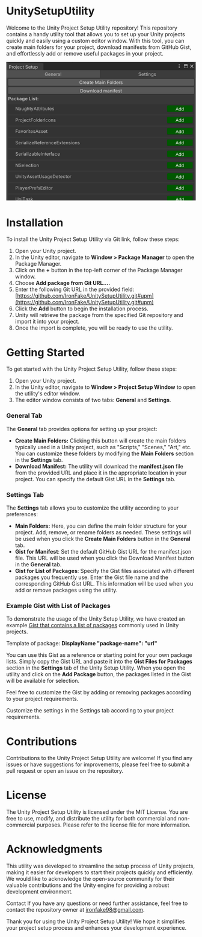 # UnitySetupUtility
Welcome to the Unity Project Setup Utility repository! This repository contains a handy utility tool that allows you to set up your Unity projects quickly and easily using a custom editor window. With this tool, you can create main folders for your project, download manifests from GitHub Gist, and effortlessly add or remove useful packages in your project.

![img.png](Screenshots%2Fimg.png)

# Installation
To install the Unity Project Setup Utility via Git link, follow these steps:

1) Open your Unity project.
2) In the Unity editor, navigate to **Window > Package Manager** to open the Package Manager.
3) Click on the **+** button in the top-left corner of the Package Manager window.
4) Choose **Add package from Git URL....**
5) Enter the following Git URL in the provided field: [https://github.com/IronFake/UnitySetupUtility.git#upm](https://github.com/IronFake/UnitySetupUtility.git#upm)
6) Click the **Add** button to begin the installation process.
7) Unity will retrieve the package from the specified Git repository and import it into your project.
8) Once the import is complete, you will be ready to use the utility.

# Getting Started
To get started with the Unity Project Setup Utility, follow these steps:

1) Open your Unity project.
2) In the Unity editor, navigate to **Window > Project Setup Window** to open the utility's editor window.
3) The editor window consists of two tabs: **General** and **Settings**.

### General Tab
The **General** tab provides options for setting up your project:

- **Create Main Folders:** Clicking this button will create the main folders typically used in a Unity project, such as "Scripts," "Scenes," "Art," etc. You can customize these folders by modifying the **Main Folders** section in the **Settings** tab.
- **Download Manifest:** The utility will download the **manifest.json** file from the provided URL and place it in the appropriate location in your project. You can specify the default Gist URL in the **Settings** tab.

### Settings Tab
The **Settings** tab allows you to customize the utility according to your preferences:

- **Main Folders:** Here, you can define the main folder structure for your project. Add, remove, or rename folders as needed. These settings will be used when you click the **Create Main Folders** button in the **General** tab.
- **Gist for Manifest**: Set the default GitHub Gist URL for the manifest.json file. This URL will be used when you click the Download Manifest button in the **General** tab.
- **Gist for List of Packages**: Specify the Gist files associated with different packages you frequently use. Enter the Gist file name and the corresponding GitHub Gist URL. This information will be used when you add or remove packages using the utility.

### Example Gist with List of Packages

To demonstrate the usage of the Unity Setup Utility, we have created an example [Gist that contains a list of packages](https://gist.github.com/IronFake/07ad9070801dbf3aab326e967683ae32) commonly used in Unity projects.

Template of package: **DisplayName "package-name": "url"**

You can use this Gist as a reference or starting point for your own package lists. Simply copy the Gist URL and paste it into the **Gist Files for Packages** section in the **Settings** tab of the Unity Setup Utility. When you open the utility and click on the **Add Package** button, the packages listed in the Gist will be available for selection.

Feel free to customize the Gist by adding or removing packages according to your project requirements.

Customize the settings in the Settings tab according to your project requirements.

# Contributions
Contributions to the Unity Project Setup Utility are welcome! If you find any issues or have suggestions for improvements, please feel free to submit a pull request or open an issue on the repository.

# License
The Unity Project Setup Utility is licensed under the MIT License. You are free to use, modify, and distribute the utility for both commercial and non-commercial purposes. Please refer to the license file for more information.

# Acknowledgments
This utility was developed to streamline the setup process of Unity projects, making it easier for developers to start their projects quickly and efficiently. We would like to acknowledge the open-source community for their valuable contributions and the Unity engine for providing a robust development environment.

Contact
If you have any questions or need further assistance, feel free to contact the repository owner at ironfake98@gmail.com.

Thank you for using the Unity Project Setup Utility! We hope it simplifies your project setup process and enhances your development experience.
